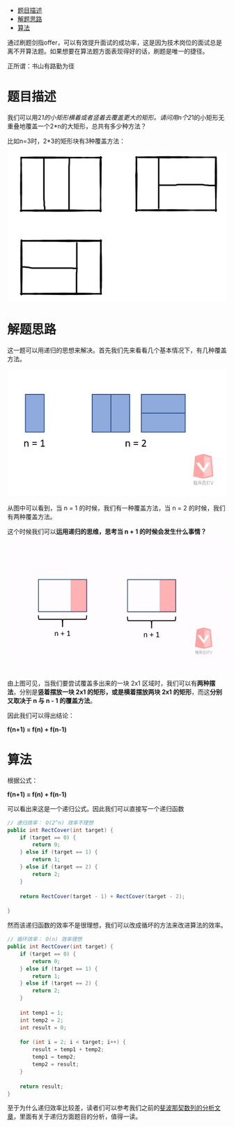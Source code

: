 - [题目描述](#题目描述)
- [解题思路](#解题思路)
- [算法](#算法)

通过刷题剑指offer，可以有效提升面试的成功率，这是因为技术岗位的面试总是离不开算法题。如果想要在算法题方面表现得好的话，刷题是唯一的捷径。

正所谓：书山有路勤为径

# 题目描述

我们可以用2*1的小矩形横着或者竖着去覆盖更大的矩形。请问用n个2*1的小矩形无重叠地覆盖一个2*n的大矩形，总共有多少种方法？

比如n=3时，2*3的矩形块有3种覆盖方法：

![example](img/example.png)

# 解题思路

这一题可以用递归的思想来解决。首先我们先来看看几个基本情况下，有几种覆盖方法。

![base_cases](img/base_cases.png)

从图中可以看到，当 n = 1 的时候，我们有一种覆盖方法，当 n = 2 的时候，我们有两种覆盖方法。

这个时候我们可以**运用递归的思维，思考当 n + 1 的时候会发生什么事情？**

![animation1](img/animation1.gif)

由上图可见，当我们要尝试覆盖多出来的一块 2x1 区域时，我们可以有**两种摆法**，分别是**竖着摆放一块 2x1 的矩形，或是横着摆放两块 2x1 的矩形**，而这**分别又取决于 n 与 n - 1 的覆盖方法**。

因此我们可以得出结论：

**f(n+1) = f(n) + f(n-1)**

# 算法

根据公式：

**f(n+1) = f(n) + f(n-1)**

可以看出来这是一个递归公式。因此我们可以直接写一个递归函数

```java
// 递归效率： O(2^n) 效率不理想
public int RectCover(int target) {
    if (target == 0) {
        return 0;
    } else if (target == 1) {
        return 1;
    } else if (target == 2) {
        return 2;
    }

    return RectCover(target - 1) + RectCover(target - 2);
    
}
```

然而该递归函数的效率不是很理想，我们可以改成循坏的方法来改进算法的效率。

```java
// 循环效率： O(n) 效率理想
public int RectCover(int target) {
    if (target == 0) {
        return 0;
    } else if (target == 1) {
        return 1;
    } else if (target == 2) {
        return 2;
    }

    int temp1 = 1;
    int temp2 = 2;
    int result = 0;
    
    for (int i = 2; i < target; i++) {
        result = temp1 + temp2;
        temp1 = temp2;
        temp2 = result;
    }
    
    return result;
}
```

至于为什么递归效率比较差，读者们可以参考我们之前的[斐波那契数列的分析文章](../04.斐波那契数列/斐波那契数列.md)，里面有关于递归方面题目的分析，值得一读。
